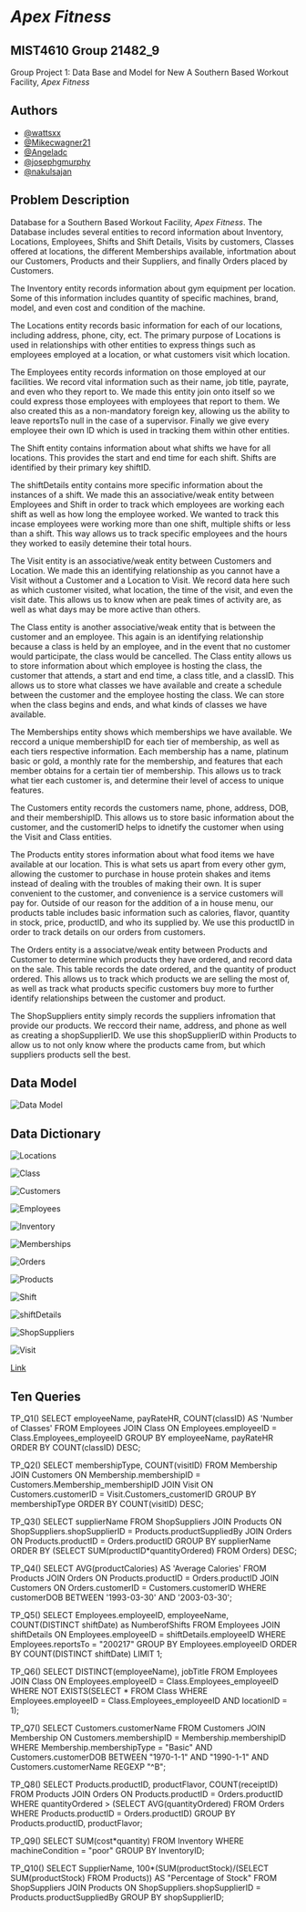 
# *Apex Fitness*
## MIST4610 Group 21482_9

Group Project 1: Data Base and Model for New A Southern Based Workout Facility, *Apex Fitness*


## Authors

- [@wattsxx](https://www.github.com/wattsxx)
- [@Mikecwagner21](https://www.github.com/Mikecwagner21)
- [@Angeladc](https://www.github.com/Angeladc)
- [@josephgmurphy](https://www.github.com/josephgmurphy)
- [@nakulsajan](https://www.github.com/nakulsajan)
## Problem Description

Database for a Southern Based Workout Facility, *Apex Fitness*. The Database includes several entities to record information about Inventory, Locations, Employees, Shifts and Shift Details, Visits by customers, Classes offered at locations, the different Memberships available, infortmation about our Customers, Products and their Suppliers, and finally Orders placed by Customers. 

The Inventory entity records information about gym equipment per location. Some of this information includes quantity of specific machines, brand, model, and even cost and condition of the machine. 

The Locations entity records basic information for each of our locations, including address, phone, city, ect. The primary purpose of Locations is used in relationships with other entities to express things such as employees employed at a location, or what customers visit which location. 

The Employees entity records information on those employed at our facilities. We record vital information such as their name, job title, payrate, and even who they report to. We made this entity join onto itself so we could express those employees with employees that report to them. We also created this as a non-mandatory foreign key, allowing us the ability to leave reportsTo null in the case of a supervisor. Finally we give every employee their own ID which is used in tracking them within other entities. 

The Shift entity contains information about what shifts we have for all locations. This provides the start and end time for each shift. Shifts are identified by their primary key shiftID. 

The shiftDetails entity contains more specific information about the instances of a shift. We made this an associative/weak entity between Employees and Shift in order to track which employees are working each shift as well as how long the employee worked. We wanted to track this incase employees were working more than one shift, multiple shifts or less than a shift. This way allows us to track specific employees and the hours they worked to easily detemine their total hours. 

The Visit entity is an associative/weak entity between Customers and Location. We made this an identifying relationship as you cannot have a Visit without a Customer and a Location to Visit. We record data here such as which customer visited, what location, the time of the visit, and even the visit date. This allows us to know when are peak times of activity are, as well as what days may be more active than others. 

The Class entity is another associative/weak entity that is between the customer and an employee. This again is an identifying relationship because a class is held by an employee, and in the event that no customer would participate, the class would be cancelled. The Class entity allows us to store information about which employee is hosting the class, the customer that attends, a start and end time, a class title, and a classID. This allows us to store what classes we have available and create a schedule between the customer and the employee hosting the class. We can store when the class begins and ends, and what kinds of classes we have available. 

The Memberships entity shows which memberships we have available. We reccord a unique membershipID for each tier of membership, as well as each tiers respective information. Each membership has a name, platinum basic or gold, a monthly rate for the membership, and features that each member obtains for a certain tier of membership. This allows us to track what tier each customer is, and determine their level of access to unique features. 

The Customers entity records the customers name, phone, address, DOB, and their membershipID. This allows us to store basic information about the customer, and the customerID helps to idnetify the customer when using the Visit and Class entities.

The Products entity stores information about what food items we have available at our location. This is what sets us apart from every other gym, allowing the customer to purchase in house protein shakes and items instead of dealing with the troubles of making their own. It is super convenient to the customer, and convenience is a service customers will pay for. Outside of our reason for the addition of a in house menu, our products table includes basic information such as calories, flavor, quantity in stock, price, productID, and who its supplied by. We use this productID in order to track details on our orders from customers. 

The Orders entity is a associatve/weak entity between Products and Customer to determine which products they have ordered, and record data on the sale. This table records the date ordered, and the quantity of product ordered. This allows us to track which products we are selling the most of, as well as track what products specific customers buy more to further identify relationships between the customer and product. 

The ShopSuppliers entity simply records the suppliers infromation that provide our products. We reccord their name, address, and phone as well as creating a shopSupplierID. We use this shopSupplierID within Products to allow us to not only know where the products came from, but which suppliers products sell the best. 
## Data Model

![Data Model](https://github.com/wattsxx/GroupProjectDataModel/blob/main/GroupProjectDataModel.png)

## Data Dictionary


![Locations](https://github.com/wattsxx/Data-Dictionary/blob/main/Locations%20Table.png)

![Class](https://github.com/wattsxx/Data-Dictionary/blob/main/Class%20Table.png)

![Customers](https://github.com/wattsxx/Data-Dictionary/blob/main/Customers%20Table.png)

![Employees](https://github.com/wattsxx/Data-Dictionary/blob/main/Employees%20Table.png)

![Inventory](https://github.com/wattsxx/Data-Dictionary/blob/main/Inventory%20Table.png)

![Memberships](https://github.com/wattsxx/Data-Dictionary/blob/main/Membership%20Table.png)

![Orders](https://github.com/wattsxx/Data-Dictionary/blob/main/Orders%20Table.png)

![Products](https://github.com/wattsxx/Data-Dictionary/blob/main/Products%20Table.png)

![Shift](https://github.com/wattsxx/Data-Dictionary/blob/main/Shift%20Table.png)

![shiftDetails](https://github.com/wattsxx/Data-Dictionary/blob/main/shiftDetails%20Table.png)

![ShopSuppliers](https://github.com/wattsxx/Data-Dictionary/blob/main/Shop%20suppliers%20Table.png)

![Visit](https://github.com/wattsxx/Data-Dictionary/blob/main/Visit%20Table.png)


[Link](https://docs.google.com/document/d/1d1Kczm4RgS-gKGNEknKKuGpcYVNTDvc4p7c3umfHKIU/edit?usp=sharing)

## Ten Queries
TP_Q1()
SELECT employeeName, payRateHR, COUNT(classID) AS 'Number of Classes'
FROM Employees
JOIN Class ON Employees.employeeID = Class.Employees_employeeID
GROUP BY employeeName, payRateHR
ORDER BY COUNT(classID) DESC;


TP_Q2()
SELECT membershipType, COUNT(visitID)
FROM Membership
JOIN Customers ON Membership.membershipID = Customers.Membership_membershipID
JOIN Visit ON Customers.customerID = Visit.Customers_customerID
GROUP BY membershipType
ORDER BY COUNT(visitID) DESC;


TP_Q3()
SELECT supplierName
FROM ShopSuppliers
JOIN Products ON ShopSuppliers.shopSupplierID = Products.productSuppliedBy
JOIN Orders ON Products.productID = Orders.productID
GROUP BY supplierName
ORDER BY (SELECT SUM(productID*quantityOrdered) FROM Orders) DESC;


TP_Q4() 
SELECT AVG(productCalories) AS 'Average Calories'
FROM Products
JOIN Orders ON Products.productID = Orders.productID
JOIN Customers ON Orders.customerID = Customers.customerID
WHERE customerDOB BETWEEN '1993-03-30' AND '2003-03-30';


TP_Q5()
SELECT Employees.employeeID, employeeName, COUNT(DISTINCT shiftDate) as NumberofShifts
FROM Employees
JOIN shiftDetails ON Employees.employeeID = shiftDetails.employeeID
WHERE Employees.reportsTo = "200217"
GROUP BY Employees.employeeID
ORDER BY COUNT(DISTINCT shiftDate)
LIMIT 1;


TP_Q6()
SELECT DISTINCT(employeeName), jobTitle
FROM Employees
JOIN Class ON Employees.employeeID = Class.Employees_employeeID
WHERE NOT EXISTS(SELECT * FROM Class WHERE Employees.employeeID = Class.Employees_employeeID AND locationID = 1);


TP_Q7()
SELECT Customers.customerName
FROM Customers
JOIN Membership ON Customers.membershipID = Membership.membershipID
WHERE Membership.membershipType = "Basic" AND Customers.customerDOB BETWEEN "1970-1-1" AND "1990-1-1" AND Customers.customerName REGEXP "^B";


TP_Q8()
SELECT Products.productID, productFlavor, COUNT(receiptID) 
FROM Products
JOIN Orders ON Products.productID = Orders.productID
WHERE quantityOrdered > (SELECT AVG(quantityOrdered) FROM Orders WHERE Products.productID = Orders.productID)
GROUP BY Products.productID, productFlavor;


TP_Q9()
SELECT SUM(cost*quantity)
FROM Inventory 
WHERE machineCondition = "poor"
GROUP BY InventoryID;


TP_Q10()
SELECT SupplierName, 100*(SUM(productStock)/(SELECT SUM(productStock) FROM Products)) AS "Percentage of Stock"
FROM ShopSuppliers
JOIN Products ON ShopSuppliers.shopSupplierID = Products.productSuppliedBy
GROUP BY shopSupplierID;
